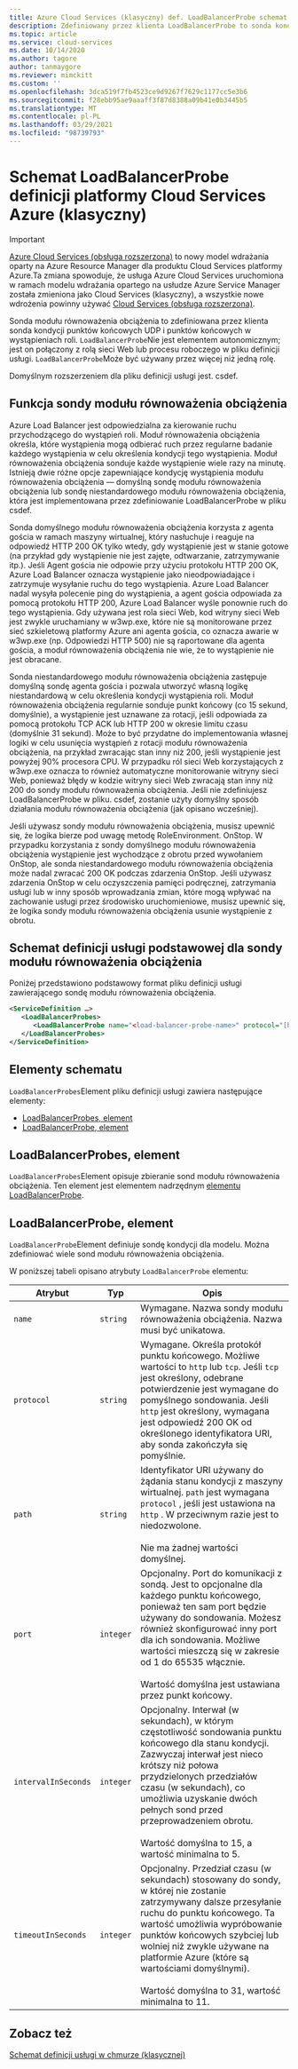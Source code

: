 ```yaml
---
title: Azure Cloud Services (klasyczny) def. LoadBalancerProbe schemat | Microsoft Docs
description: Zdefiniowany przez klienta LoadBalancerProbe to sonda kondycji punktów końcowych w wystąpieniach roli. Łączy się z rolami sieci Web lub procesu roboczego w pliku definicji usługi.
ms.topic: article
ms.service: cloud-services
ms.date: 10/14/2020
ms.author: tagore
author: tanmaygore
ms.reviewer: mimckitt
ms.custom: ''
ms.openlocfilehash: 3dca519f7fb4523ce9d9267f7629c1177cc5e3b6
ms.sourcegitcommit: f28ebb95ae9aaaff3f87d8388a09b41e0b3445b5
ms.translationtype: MT
ms.contentlocale: pl-PL
ms.lasthandoff: 03/29/2021
ms.locfileid: "98739793"
---
```

# <a name="azure-cloud-services-classic-definition-loadbalancerprobe-schema"></a>Schemat LoadBalancerProbe definicji platformy Cloud Services Azure (klasyczny)

> [!IMPORTANT]
> [Azure Cloud Services (obsługa rozszerzona)](../cloud-services-extended-support/overview.md) to nowy model wdrażania oparty na Azure Resource Manager dla produktu Cloud Services platformy Azure.Ta zmiana spowoduje, że usługa Azure Cloud Services uruchomiona w ramach modelu wdrażania opartego na usłudze Azure Service Manager została zmieniona jako Cloud Services (klasyczny), a wszystkie nowe wdrożenia powinny używać [Cloud Services (obsługa rozszerzona)](../cloud-services-extended-support/overview.md).

Sonda modułu równoważenia obciążenia to zdefiniowana przez klienta sonda kondycji punktów końcowych UDP i punktów końcowych w wystąpieniach roli. `LoadBalancerProbe`Nie jest elementem autonomicznym; jest on połączony z rolą sieci Web lub procesu roboczego w pliku definicji usługi. `LoadBalancerProbe`Może być używany przez więcej niż jedną rolę.

Domyślnym rozszerzeniem dla pliku definicji usługi jest. csdef.

## <a name="the-function-of-a-load-balancer-probe"></a>Funkcja sondy modułu równoważenia obciążenia
Azure Load Balancer jest odpowiedzialna za kierowanie ruchu przychodzącego do wystąpień roli. Moduł równoważenia obciążenia określa, które wystąpienia mogą odbierać ruch przez regularne badanie każdego wystąpienia w celu określenia kondycji tego wystąpienia. Moduł równoważenia obciążenia sonduje każde wystąpienie wiele razy na minutę. Istnieją dwie różne opcje zapewniające kondycję wystąpienia modułu równoważenia obciążenia — domyślną sondę modułu równoważenia obciążenia lub sondę niestandardowego modułu równoważenia obciążenia, która jest implementowana przez zdefiniowanie LoadBalancerProbe w pliku csdef.

Sonda domyślnego modułu równoważenia obciążenia korzysta z agenta gościa w ramach maszyny wirtualnej, który nasłuchuje i reaguje na odpowiedź HTTP 200 OK tylko wtedy, gdy wystąpienie jest w stanie gotowe (na przykład gdy wystąpienie nie jest zajęte, odtwarzanie, zatrzymywanie itp.). Jeśli Agent gościa nie odpowie przy użyciu protokołu HTTP 200 OK, Azure Load Balancer oznacza wystąpienie jako nieodpowiadające i zatrzymuje wysyłanie ruchu do tego wystąpienia. Azure Load Balancer nadal wysyła polecenie ping do wystąpienia, a agent gościa odpowiada za pomocą protokołu HTTP 200, Azure Load Balancer wyśle ponownie ruch do tego wystąpienia. Gdy używana jest rola sieci Web, kod witryny sieci Web jest zwykle uruchamiany w w3wp.exe, które nie są monitorowane przez sieć szkieletową platformy Azure ani agenta gościa, co oznacza awarie w w3wp.exe (np. Odpowiedzi HTTP 500) nie są raportowane dla agenta gościa, a moduł równoważenia obciążenia nie wie, że to wystąpienie nie jest obracane.

Sonda niestandardowego modułu równoważenia obciążenia zastępuje domyślną sondę agenta gościa i pozwala utworzyć własną logikę niestandardową w celu określenia kondycji wystąpienia roli. Moduł równoważenia obciążenia regularnie sonduje punkt końcowy (co 15 sekund, domyślnie), a wystąpienie jest uznawane za rotacji, jeśli odpowiada za pomocą protokołu TCP ACK lub HTTP 200 w okresie limitu czasu (domyślnie 31 sekund). Może to być przydatne do implementowania własnej logiki w celu usunięcia wystąpień z rotacji modułu równoważenia obciążenia, na przykład zwracając stan inny niż 200, jeśli wystąpienie jest powyżej 90% procesora CPU. W przypadku ról sieci Web korzystających z w3wp.exe oznacza to również automatyczne monitorowanie witryny sieci Web, ponieważ błędy w kodzie witryny sieci Web zwracają stan inny niż 200 do sondy modułu równoważenia obciążenia. Jeśli nie zdefiniujesz LoadBalancerProbe w pliku. csdef, zostanie użyty domyślny sposób działania modułu równoważenia obciążenia (jak opisano wcześniej).

Jeśli używasz sondy modułu równoważenia obciążenia, musisz upewnić się, że logika bierze pod uwagę metodę RoleEnvironment. OnStop. W przypadku korzystania z sondy domyślnego modułu równoważenia obciążenia wystąpienie jest wychodzące z obrotu przed wywołaniem OnStop, ale sonda niestandardowego modułu równoważenia obciążenia może nadal zwracać 200 OK podczas zdarzenia OnStop. Jeśli używasz zdarzenia OnStop w celu oczyszczenia pamięci podręcznej, zatrzymania usługi lub w inny sposób wprowadzania zmian, które mogą wpływać na zachowanie usługi przez środowisko uruchomieniowe, musisz upewnić się, że logika sondy modułu równoważenia obciążenia usunie wystąpienie z obrotu.

## <a name="basic-service-definition-schema-for-a-load-balancer-probe"></a>Schemat definicji usługi podstawowej dla sondy modułu równoważenia obciążenia
 Poniżej przedstawiono podstawowy format pliku definicji usługi zawierającego sondę modułu równoważenia obciążenia.

```xml
<ServiceDefinition …>
   <LoadBalancerProbes>
      <LoadBalancerProbe name="<load-balancer-probe-name>" protocol="[http|tcp]" path="<uri-for-checking-health-status-of-vm>" port="<port-number>" intervalInSeconds="<interval-in-seconds>" timeoutInSeconds="<timeout-in-seconds>"/>
   </LoadBalancerProbes>
</ServiceDefinition>
```

## <a name="schema-elements"></a>Elementy schematu
`LoadBalancerProbes`Element pliku definicji usługi zawiera następujące elementy:

- [LoadBalancerProbes, element](#LoadBalancerProbes)
- [LoadBalancerProbe, element](#LoadBalancerProbe)

##  <a name="loadbalancerprobes-element"></a><a name="LoadBalancerProbes"></a> LoadBalancerProbes, element
`LoadBalancerProbes`Element opisuje zbieranie sond modułu równoważenia obciążenia. Ten element jest elementem nadrzędnym [elementu LoadBalancerProbe](#LoadBalancerProbe). 

##  <a name="loadbalancerprobe-element"></a><a name="LoadBalancerProbe"></a> LoadBalancerProbe, element
`LoadBalancerProbe`Element definiuje sondę kondycji dla modelu. Można zdefiniować wiele sond modułu równoważenia obciążenia. 

W poniższej tabeli opisano atrybuty `LoadBalancerProbe` elementu:

|Atrybut|Typ|Opis|
| ------------------- | -------- | -----------------|
| `name`              | `string` | Wymagane. Nazwa sondy modułu równoważenia obciążenia. Nazwa musi być unikatowa.|
| `protocol`          | `string` | Wymagane. Określa protokół punktu końcowego. Możliwe wartości to `http` lub `tcp`. Jeśli `tcp` jest określony, odebrane potwierdzenie jest wymagane do pomyślnego sondowania. Jeśli `http` jest określony, wymagana jest odpowiedź 200 OK od określonego identyfikatora URI, aby sonda zakończyła się pomyślnie.|
| `path`              | `string` | Identyfikator URI używany do żądania stanu kondycji z maszyny wirtualnej. `path` jest wymagana `protocol` , jeśli jest ustawiona na `http` . W przeciwnym razie jest to niedozwolone.<br /><br /> Nie ma żadnej wartości domyślnej.|
| `port`              | `integer` | Opcjonalny. Port do komunikacji z sondą. Jest to opcjonalne dla każdego punktu końcowego, ponieważ ten sam port będzie używany do sondowania. Możesz również skonfigurować inny port dla ich sondowania. Możliwe wartości mieszczą się w zakresie od 1 do 65535 włącznie.<br /><br /> Wartość domyślna jest ustawiana przez punkt końcowy.|
| `intervalInSeconds` | `integer` | Opcjonalny. Interwał (w sekundach), w którym częstotliwość sondowania punktu końcowego dla stanu kondycji. Zazwyczaj interwał jest nieco krótszy niż połowa przydzielonych przedziałów czasu (w sekundach), co umożliwia uzyskanie dwóch pełnych sond przed przeprowadzeniem obrotu.<br /><br /> Wartość domyślna to 15, a wartość minimalna to 5.|
| `timeoutInSeconds`  | `integer` | Opcjonalny. Przedział czasu (w sekundach) stosowany do sondy, w której nie zostanie zatrzymywany dalsze przesyłanie ruchu do punktu końcowego. Ta wartość umożliwia wypróbowanie punktów końcowych szybciej lub wolniej niż zwykle używane na platformie Azure (które są wartościami domyślnymi).<br /><br /> Wartość domyślna to 31, wartość minimalna to 11.|

## <a name="see-also"></a>Zobacz też
[Schemat definicji usługi w chmurze (klasycznej)](schema-csdef-file.md)